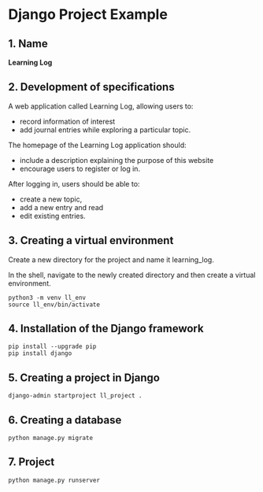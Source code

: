 # Django Project Example
## 1. Name
   **Learning Log**  
## 2. Development of specifications
A web application called Learning Log, allowing users to:
- record information of interest
- add journal entries while exploring a particular topic. 

The homepage of the Learning Log application should:
- include a description explaining the purpose of this website
- encourage users to register or log in.

After logging in, users should be able to:
- create a new topic,
- add a new entry and read
- edit existing entries.
## 3. Creating a virtual environment
Create a new directory for the project and name it learning_log. 

In the shell, navigate to the newly created directory and then create a virtual environment.
```
python3 -m venv ll_env
source ll_env/bin/activate
```
## 4. Installation of the Django framework
```
pip install --upgrade pip
pip install django
```
## 5. Creating a project in Django
```
django-admin startproject ll_project .
```
## 6. Creating a database
```
python manage.py migrate
```
## 7. Project 
```
python manage.py runserver
```
